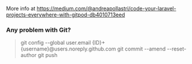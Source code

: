 More info at https://medium.com/@andreapollastri/code-your-laravel-projects-everywhere-with-gitpod-db4010713eed

### Any problem with Git?
> git config --global user.email {ID}+{username}@users.noreply.github.com
> git commit --amend --reset-author
> git push